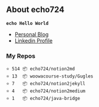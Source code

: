 ## About echo724

<code>**echo Hello World**</code>

- [Personal Blog](https://medium.com/echo-devblog)
- [Linkedin Profile](https://www.linkedin.com/in/eunchan-cho-382001184)

### My Repos
```
⭐️ 514 📦 echo724/notion2md
⭐️ 13  📦 woowacourse-study/Gugles
⭐️ 7   📦 echo724/notion2jekyll
⭐️ 4   📦 echo724/notion2medium
⭐️ 1   📦 echo724/java-bridge
```
